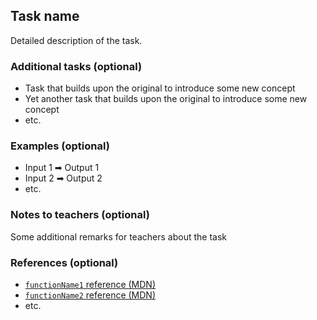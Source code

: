 ## Task name

Detailed description of the task.

### Additional tasks (optional)

- Task that builds upon the original to introduce some new concept
- Yet another task that builds upon the original to introduce some new concept
- etc.

### Examples (optional)

- Input 1 ➡ Output 1
- Input 2 ➡ Output 2
- etc.

### Notes to teachers (optional)

Some additional remarks for teachers about the task

### References (optional)

- [`functionName1` reference (MDN)][1]
- [`functionName2` reference (MDN)][2]
- etc.

[1]: https://developer.mozilla.org/en-US/docs/Web/JavaScript/Reference/functionName1
[2]: https://developer.mozilla.org/en-US/docs/Web/JavaScript/Reference/functionName2

